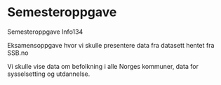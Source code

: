 # Semesteroppgave
Semesteroppgave Info134

Eksamensoppgave hvor vi skulle presentere data fra datasett hentet fra SSB.no

Vi skulle vise data om befolkning i alle Norges kommuner, data for sysselsetting og utdannelse.

